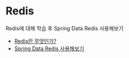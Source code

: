# Redis

Redis에 대해 학습 후 Spring Data Redis 사용해보기

- [Redis란 무엇인가?](./Redis.md)
- [Spring Data Redis 사용해보기](./SpringDataRedis.md)